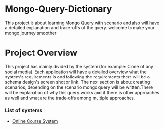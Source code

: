 # Mongo-Query-Dictionary
This project is about learning Mongo Query with scenario and also will have a detailed explanation and trade-offs of the query. welcome to make your mongo journey  smoother

# Project Overview
This project has mainly divided by the system (for example: Clone of any social media). Each application will have a detailed overview what the system's requirements is and following the requirements there will be a schema design's screen shot or link. The next section is about creating scenarios, depending on the scenario mongo query will be written.There will be explanation of why this query works and if there is other approaches as well and what are the trade-offs among multiple approaches.

### List of systems
* [Online Course System](Online-course.md)